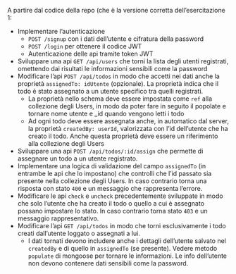 A partire dal codice della repo (che è la versione corretta dell’esercitazione 1:

- Implementare l’autenticazione
    - `POST /signup` con i dati dell’utente e cifratura della password
    - `POST /login` per ottenere il codice JWT
    - Autenticazione delle api tramite token JWT
- Sviluppare una api `GET /api/users` che torni la lista degli utenti registrati, omettendo dai risultati le informazioni sensibili come la password
- Modificare l’api `POST /api/todos` in modo che accetti nei dati anche la proprietà `assignedTo: idUtente` (opzionale). La proprietà indica che il todo è stato assegnato a un utente specifico tra quelli registrati.
    - La proprietà nello schema deve essere impostata come `ref` alla collezione degli Users, in modo da poter fare in seguito il popolate e tornare nome utente e _id quando vengono letti i todo
    - Ad ogni todo deve essere assegnata anche, in automatico dal server, la proprietà `createdBy: userId`, valorizzata con l’id dell’utente che ha creato il todo. Anche questa proprietà deve essere un riferimento alla collezione degli Users
- Sviluppare una api `POST /api/todos/:id/assign` che permette di assegnare un todo a un utente registrato.
- Implementare una logica di validazione del campo `assignedTo` (in entrambe le api che lo impostano) che controlli che l’id passato sia presente nella collezione degli Users. In caso contrario torna una risposta con stato `400` e un messaggio che rappresenta l’errore.
- Modificare le api `check` e `uncheck` precedentemente sviluppate in modo che solo l’utente che ha creato il todo o quello a cui è assegnato possano impostare lo stato. In caso contrario torna stato `403` e un messaggio rappresentativo.
- Modificare l’api `GET /api/todos` in modo che torni esclusivamente i todo creati dall’utente loggato o assegnati a lui.
    - I dati tornati devono includere anche i dettagli dell’utente salvato nel `createdBy` e di quello in `assignedTo` (se presente). Vedere metodo `populate` di mongoose per tornare le informazioni. Le info dell’utente non devono contenere dati sensibili come la password.
